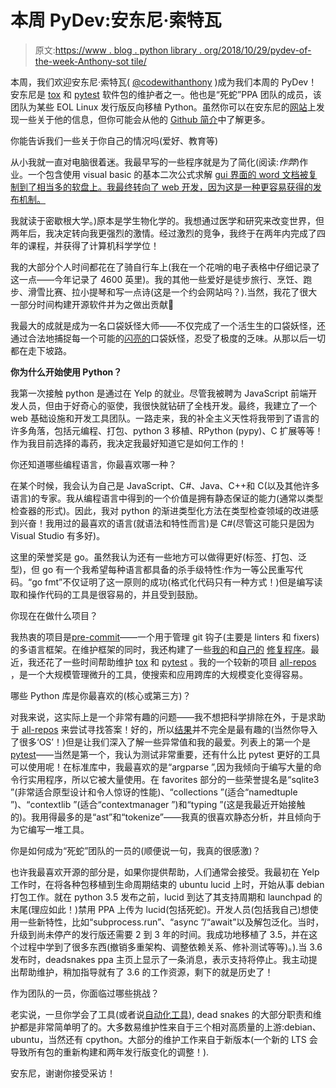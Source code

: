 # 本周 PyDev:安东尼·索特瓦

> 原文:[https://www . blog . python library . org/2018/10/29/pydev-of-the-week-Anthony-sot tile/](https://www.blog.pythonlibrary.org/2018/10/29/pydev-of-the-week-anthony-sottile/)

本周，我们欢迎安东尼·索特瓦( [@codewithanthony](https://twitter.com/codewithanthony) )成为我们本周的 PyDev！安东尼是 [tox](https://github.com/tox-dev/tox) 和 [pytest](https://github.com/pytest-dev/pytest) 软件包的维护者之一。他也是“死蛇”PPA 团队的成员，该团队为某些 EOL Linux 发行版反向移植 Python。虽然你可以在安东尼的[网站](http://anthonysottile.com/index.htm)上发现一些关于他的信息，但你可能会从他的 [Github 简介](https://github.com/asottile)中了解更多。

你能告诉我们一些关于你自己的情况吗(爱好、教育等)

从小我就一直对电脑很着迷。我最早写的一些程序就是为了简化(阅读:*作弊*)作业。一个包含使用 visual basic 的基本二次公式求解 [gui 界面的 word 文档被复制到了相当多的软盘上。我最终转向了 web 开发，因为这是一种更容易获得的发布机制。](https://www.youtube.com/watch?v=hkDD03yeLnU)

我就读于密歇根大学。)原本是学生物化学的。我想通过医学和研究来改变世界，但两年后，我决定转向我更强烈的激情。经过激烈的竞争，我终于在两年内完成了四年的课程，并获得了计算机科学学位！

我的大部分个人时间都花在了骑自行车上(我在一个花哨的电子表格中仔细记录了这一点——今年记录了 4600 英里)。我的其他一些爱好是徒步旅行、烹饪、跑步、滑雪比赛、拉小提琴和写一点诗(这是一个约会网站吗？).当然，我花了很大一部分时间构建开源软件并为之做出贡献🙂

我最大的成就是成为一名口袋妖怪大师——不仅完成了一个活生生的口袋妖怪，还通过合法地捕捉每一个可能的[闪亮的](https://bulbapedia.bulbagarden.net/wiki/Shiny_Pok%C3%A9mon)口袋妖怪，忍受了极度的乏味。从那以后一切都在走下坡路。

**你为什么开始使用 Python？**

我第一次接触 python 是通过在 Yelp 的就业。尽管我被聘为 JavaScript 前端开发人员，但由于好奇心的驱使，我很快就钻研了全栈开发。最终，我建立了一个 web 基础设施和开发工具团队。一路走来，我的补全主义天性将我带到了语言的许多角落，包括元编程、打包、python 3 移植、RPython (pypy)、C 扩展等等！作为我目前选择的毒药，我决定我最好知道它是如何工作的！

你还知道哪些编程语言，你最喜欢哪一种？

在某个时候，我会认为自己是 JavaScript、C#、Java、C++和 C(以及其他许多语言)的专家。我从编程语言中得到的一个价值是拥有静态保证的能力(通常以类型检查器的形式)。因此，我对 python 的渐进类型化方法在类型检查领域的改进感到兴奋！我用过的最喜欢的语言(就语法和特性而言)是 C#(尽管这可能只是因为 Visual Studio 有多好)。

这里的荣誉奖是 go。虽然我认为还有一些地方可以做得更好(标签、打包、泛型)，但 go 有一个我希望每种语言都具备的杀手级特性:作为一等公民重写代码。“go fmt”不仅证明了这一原则的成功(格式化代码只有一种方式！)但是编写读取和操作代码的工具是很容易的，并且受到鼓励。

你现在在做什么项目？

我热衷的项目是[pre-commit](https://pre-commit.com)——一个用于管理 git 钩子(主要是 linters 和 fixers)的多语言框架。在维护框架的同时，我还构建了一些[我的](https://github.com/asottile/add-trailing-comma)和[自己的](https://github.com/asottile/pyupgrade) [修复程序](https://github.com/asottile/reorder_python_imports)。最近，我还花了一些时间帮助维护 [tox](https://github.com/tox-dev/tox) 和 [pytest](https://github.com/pytest-dev/pytest) 。我的一个较新的项目 [all-repos](https://github.com/asottile/all-repos) ，是一个大规模管理微升的工具，使搜索和应用跨库的大规模变化变得容易。

哪些 Python 库是你最喜欢的(核心或第三方)？

对我来说，这实际上是一个非常有趣的问题——我不想把科学排除在外，于是求助于 [all-repos](https://github.com/asottile/all-repos) 来尝试寻找答案！好的，所以[结果](https://i.fluffy.cc/WvD3B3VqqvtcxNvJlxqsnzvnhP2g8t6l.html)并不完全是最有趣的(当然你导入了很多‘OS’！)但是让我们深入了解一些异常值和我的最爱。列表上的第一个是[pytest](https://github.com/pytest-dev/pytest)——当然是第一个，我认为测试非常重要，还有什么比 pytest 更好的工具可以使用呢！在标准库中，我最喜欢的是“argparse ”,因为我倾向于编写大量的命令行实用程序，所以它被大量使用。在 favorites 部分的一些荣誉提名是“sqlite3 ”(非常适合原型设计和令人惊讶的性能)、“collections ”(适合“namedtuple ”)、“contextlib ”(适合“contextmanager ”)和“typing ”(这是我最近开始接触的)。我用得最多的是“ast”和“tokenize”——我真的很喜欢静态分析，并且倾向于为它编写一堆工具。

你是如何成为“死蛇”团队的一员的(顺便说一句，我真的很感激)？

也许我最喜欢开源的部分是，如果你提供帮助，人们通常会接受。我最初在 Yelp 工作时，在将各种包移植到生命周期结束的 ubuntu lucid 上时，开始从事 debian 打包工作。就在 python 3.5 发布之前，lucid 到达了其支持周期和 launchpad 的末尾(理应如此！)禁用 PPA 上传为 lucid(包括死蛇)。开发人员(包括我自己)想使用一些新特性，比如“subprocess.run”、“async ”/“await”以及解包泛化。当时，升级到尚未停产的发行版还需要 2 到 3 年的时间。我成功地移植了 3.5，并在这个过程中学到了很多东西(撤销多重架构、调整依赖关系、修补测试等等)。).当 3.6 发布时，deadsnakes ppa 主页上显示了一条消息，表示支持将停止。我主动提出帮助维护，稍加指导就有了 3.6 的工作资源，剩下的就是历史了！

作为团队的一员，你面临过哪些挑战？

老实说，一旦你学会了工具(或者说[自动化工具](https://github.com/deadsnakes/runbooks)), dead snakes 的大部分职责和维护都是非常简单明了的。大多数易维护性来自于三个相对高质量的上游:debian、ubuntu，当然还有 cpython。大部分的维护工作来自于新版本(一个新的 LTS 会导致所有包的重新构建和两年发行版变化的调整！).

安东尼，谢谢你接受采访！